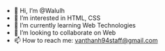 - 👋 Hi, I’m @Walulh
- 👀 I’m interested in HTML, CSS
- 🌱 I’m currently learning Web Technologies
- 💞️ I’m looking to collaborate on Web
- 📫 How to reach me: vanthanh94staff@gmail.com

<!---
Walulh/Walulh is a ✨ special ✨ repository because its `README.md` (this file) appears on your GitHub profile.
You can click the Preview link to take a look at your changes.
--->
